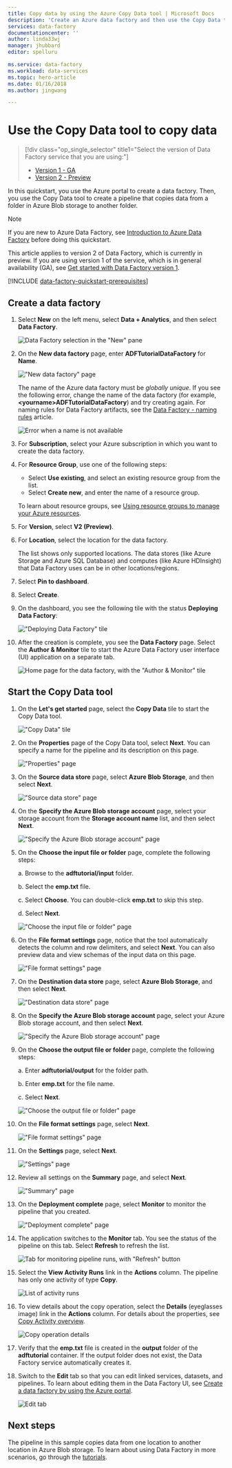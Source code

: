 ```yaml
---
title: Copy data by using the Azure Copy Data tool | Microsoft Docs
description: 'Create an Azure data factory and then use the Copy Data tool to copy data from one folder in Azure Blob storage to another folder.'
services: data-factory
documentationcenter: ''
author: linda33wj
manager: jhubbard
editor: spelluru

ms.service: data-factory
ms.workload: data-services
ms.topic: hero-article
ms.date: 01/16/2018
ms.author: jingwang

---
```

# Use the Copy Data tool to copy data 
> [!div class="op_single_selector" title1="Select the version of Data Factory service that you are using:"]
> * [Version 1 - GA](v1/data-factory-copy-data-from-azure-blob-storage-to-sql-database.md)
> * [Version 2 - Preview](quickstart-create-data-factory-copy-data-tool.md)

In this quickstart, you use the Azure portal to create a data factory. Then, you use the Copy Data tool to create a pipeline that copies data from a folder in Azure Blob storage to another folder. 

> [!NOTE]
> If you are new to Azure Data Factory, see [Introduction to Azure Data Factory](data-factory-introduction.md) before doing this quickstart. 
>
> This article applies to version 2 of Data Factory, which is currently in preview. If you are using version 1 of the service, which is in general availability (GA), see [Get started with Data Factory version 1](v1/data-factory-copy-data-from-azure-blob-storage-to-sql-database.md).


[!INCLUDE [data-factory-quickstart-prerequisites](../../includes/data-factory-quickstart-prerequisites.md)] 

## Create a data factory

1. Select **New** on the left menu, select **Data + Analytics**, and then select **Data Factory**. 
   
   ![Data Factory selection in the "New" pane](./media/quickstart-create-data-factory-copy-data-tool/new-azure-data-factory-menu.png)
2. On the **New data factory** page, enter **ADFTutorialDataFactory** for **Name**. 
      
   !["New data factory" page](./media/quickstart-create-data-factory-copy-data-tool/new-azure-data-factory.png)
 
   The name of the Azure data factory must be *globally unique*. If you see the following error, change the name of the data factory (for example, **&lt;yourname&gt;ADFTutorialDataFactory**) and try creating again. For naming rules for Data Factory artifacts, see the [Data Factory - naming rules](naming-rules.md) article.
  
   ![Error when a name is not available](./media/quickstart-create-data-factory-portal/name-not-available-error.png)
3. For **Subscription**, select your Azure subscription in which you want to create the data factory. 
4. For **Resource Group**, use one of the following steps:
     
   - Select **Use existing**, and select an existing resource group from the list. 
   - Select **Create new**, and enter the name of a resource group.   
         
   To learn about resource groups, see [Using resource groups to manage your Azure resources](../azure-resource-manager/resource-group-overview.md).  
4. For **Version**, select **V2 (Preview)**.
5. For **Location**, select the location for the data factory. 

   The list shows only supported locations. The data stores (like Azure Storage and Azure SQL Database) and computes (like Azure HDInsight) that Data Factory uses can be in other locations/regions.

6. Select **Pin to dashboard**.     
7. Select **Create**.
8. On the dashboard, you see the following tile with the status **Deploying Data Factory**: 

	!["Deploying Data Factory" tile](media/quickstart-create-data-factory-copy-data-tool/deploying-data-factory.png)
9. After the creation is complete, you see the **Data Factory** page. Select the **Author & Monitor** tile to start the Azure Data Factory user interface (UI) application on a separate tab.
   
   ![Home page for the data factory, with the "Author & Monitor" tile](./media/quickstart-create-data-factory-copy-data-tool/data-factory-home-page.png)

## Start the Copy Data tool

1. On the **Let's get started** page, select the **Copy Data** tile to start the Copy Data tool. 

   !["Copy Data" tile](./media/quickstart-create-data-factory-copy-data-tool/copy-data-tool-tile.png)
2. On the **Properties** page of the Copy Data tool, select **Next**. You can specify a name for the pipeline and its description on this page. 

   !["Properties" page](./media/quickstart-create-data-factory-copy-data-tool/copy-data-tool-properties-page.png)
3. On the **Source data store** page, select **Azure Blob Storage**, and then select **Next**.

   !["Source data store" page](./media/quickstart-create-data-factory-copy-data-tool/source-data-store-page.png)
4. On the **Specify the Azure Blob storage account** page, select your storage account from the **Storage account name** list, and then select **Next**. 

   !["Specify the Azure Blob storage account" page](./media/quickstart-create-data-factory-copy-data-tool/specify-blob-storage-account.png)
5. On the **Choose the input file or folder** page, complete the following steps:

   a. Browse to the **adftutorial/input** folder.

   b. Select the **emp.txt** file.

   c. Select **Choose**. You can double-click **emp.txt** to skip this step.

   d. Select **Next**. 

   !["Choose the input file or folder" page](./media/quickstart-create-data-factory-copy-data-tool/choose-input-file-folder.png)
6. On the **File format settings** page, notice that the tool automatically detects the column and row delimiters, and select **Next**. You can also preview data and view schemas of the input data on this page. 

   !["File format settings" page](./media/quickstart-create-data-factory-copy-data-tool/file-format-settings-page.png)
7. On the **Destination data store** page, select **Azure Blob Storage**, and then select **Next**. 

   !["Destination data store" page](./media/quickstart-create-data-factory-copy-data-tool/destination-data-store-page.png)    
8. On the **Specify the Azure Blob storage account** page, select your Azure Blob storage account, and then select **Next**. 

   !["Specify the Azure Blob storage account" page](./media/quickstart-create-data-factory-copy-data-tool/specify-sink-blob-storage-account.png)
9. On the **Choose the output file or folder** page, complete the following steps: 

   a. Enter **adftutorial/output** for the folder path.

   b. Enter **emp.txt** for the file name.

   c. Select **Next**. 

   !["Choose the output file or folder" page](./media/quickstart-create-data-factory-copy-data-tool/choose-output-file-folder.png) 
10. On the **File format settings** page, select **Next**. 

    !["File format settings" page](./media/quickstart-create-data-factory-copy-data-tool/file-format-settings-output-page.png)
11. On the **Settings** page, select **Next**. 

    !["Settings" page](./media/quickstart-create-data-factory-copy-data-tool/advanced-settings-page.png)
12. Review all settings on the **Summary** page, and select **Next**. 

    !["Summary" page](./media/quickstart-create-data-factory-copy-data-tool/summary-page.png)
13. On the **Deployment complete** page, select **Monitor** to monitor the pipeline that you created. 

    !["Deployment complete" page](./media/quickstart-create-data-factory-copy-data-tool/deployment-page.png)
14. The application switches to the **Monitor** tab. You see the status of the pipeline on this tab. Select **Refresh** to refresh the list. 
    
    ![Tab for monitoring pipeline runs, with "Refresh" button](./media/quickstart-create-data-factory-copy-data-tool/monitor-pipeline-runs-page.png)
15. Select the **View Activity Runs** link in the **Actions** column. The pipeline has only one activity of type **Copy**. 

    ![List of activity runs](./media/quickstart-create-data-factory-copy-data-tool/activity-runs.png)
16. To view details about the copy operation, select the **Details** (eyeglasses image) link in the **Actions** column. For details about the properties, see [Copy Activity overview](copy-activity-overview.md). 

    ![Copy operation details](./media/quickstart-create-data-factory-copy-data-tool/copy-operation-details.png)
17. Verify that the **emp.txt** file is created in the **output** folder of the **adftutorial** container. If the output folder does not exist, the Data Factory service automatically creates it. 
18. Switch to the **Edit** tab so that you can edit linked services, datasets, and pipelines. To learn about editing them in the Data Factory UI, see [Create a data factory by using the Azure portal](quickstart-create-data-factory-portal.md).

    ![Edit tab](./media/quickstart-create-data-factory-copy-data-tool/edit-tab.png)

## Next steps
The pipeline in this sample copies data from one location to another location in Azure Blob storage. To learn about using Data Factory in more scenarios, go through the [tutorials](tutorial-copy-data-portal.md). 
